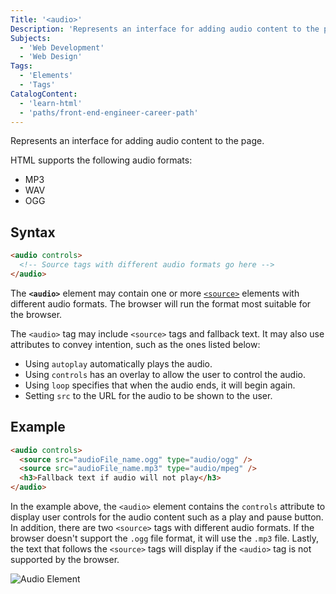 ```yaml
---
Title: '<audio>'
Description: 'Represents an interface for adding audio content to the page.'
Subjects:
  - 'Web Development'
  - 'Web Design'
Tags:
  - 'Elements'
  - 'Tags'
CatalogContent:
  - 'learn-html'
  - 'paths/front-end-engineer-career-path'
---
```


Represents an interface for adding audio content to the page.

HTML supports the following audio formats:

- MP3
- WAV
- OGG

## Syntax

```html
<audio controls>
  <!-- Source tags with different audio formats go here -->
</audio>
```

The **`<audio>`** element may contain one or more [`<source>`](https://www.codecademy.com/resources/docs/html/elements/source) elements with different audio formats. The browser will run the format most suitable for the browser.

The `<audio>` tag may include `<source>` tags and fallback text. It may also use attributes to convey intention, such as the ones listed below:

- Using `autoplay` automatically plays the audio.
- Using `controls` has an overlay to allow the user to control the audio.
- Using `loop` specifies that when the audio ends, it will begin again.
- Setting `src` to the URL for the audio to be shown to the user.

## Example

```html
<audio controls>
  <source src="audioFile_name.ogg" type="audio/ogg" />
  <source src="audioFile_name.mp3" type="audio/mpeg" />
  <h3>Fallback text if audio will not play</h3>
</audio>
```
In the example above, the `<audio>` element contains the `controls` attribute to display user controls for the audio content such as a play and pause button. In addition, there are two `<source>` tags with different audio formats. If the browser doesn't support the `.ogg` file format, it will use the `.mp3` file. Lastly, the text that follows the `<source>` tags will display if the `<audio>` tag is not supported by the browser.

![Audio Element](https://raw.githubusercontent.com/Codecademy/docs/main/media/html-audio-element-example.png)
